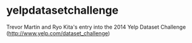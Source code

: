 yelpdatasetchallenge
====================

Trevor Martin and Ryo Kita's entry into the 2014 Yelp Dataset Challenge (http://www.yelp.com/dataset_challenge)
